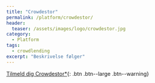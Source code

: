 ```yaml
---
title: "Crowdestor"
permalink: /platform/crowdestor/
header:
  teaser: /assets/images/logo/crowdestor.jpg
category:
  - Platform
tags:
  - crowdlending
excerpt: "Beskrivelse følger"
---
```


[Tilmeld dig Crowdestor*](/go/crowdestor/){: .btn .btn--large .btn--warning}
